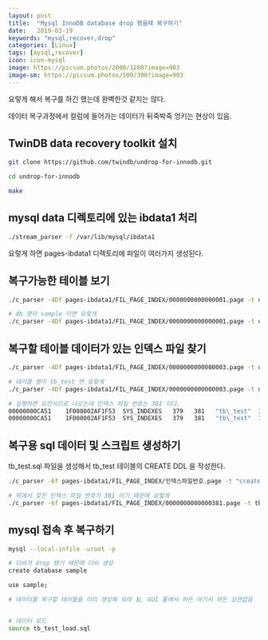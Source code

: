 ```yaml
---
layout: post
title:  "Mysql InnoDB database drop 했을때 복구하기"
date:   2019-03-19
keywords: "mysql,recover,drop"
categories: [Linux]
tags: [mysql,recover]
icon: icon-mysql
image: https://picsum.photos/2000/1200?image=903
image-sm: https://picsum.photos/500/300?image=903
---
```


요렇게 해서 복구를 하긴 했는데 완벽한것 같지는 않다.

데이터 복구과정에서 컬럼에 들어가는 데이터가 뒤죽박죽 엉키는 현상이 있음.

## TwinDB data recovery toolkit 설치

``` bash
git clone https://github.com/twindb/undrop-for-innodb.git

cd undrop-for-innodb

make
```

## mysql data 디렉토리에 있는 ibdata1 처리

``` bash
./stream_parser -f /var/lib/mysql/ibdata1
```

요렇게 하면 pages-ibdata1 디렉토리에 파일이 여러가지 생성된다.

## 복구가능한 테이블 보기

``` bash
./c_parser -4Df pages-ibdata1/FIL_PAGE_INDEX/0000000000000001.page -t dictionary/SYS_TABLES.sql | grep db명

# db 명이 sample 이면 요렇게
./c_parser -4Df pages-ibdata1/FIL_PAGE_INDEX/0000000000000001.page -t dictionary/SYS_TABLES.sql | grep sample
```

## 복구할 테이블 데이터가 있는 인덱스 파일 찾기

``` bash
./c_parser -4Df pages-ibdata1/FIL_PAGE_INDEX/0000000000000003.page -t dictionary/SYS_INDEXES.sql | grep 테이블명

# 테이블 명이 tb_test 면 요렇게
./c_parser -4Df pages-ibdata1/FIL_PAGE_INDEX/0000000000000003.page -t dictionary/SYS_INDEXES.sql | grep tb_test

# 실행하면 요런식으로 나오는데 인덱스 파일 번호는 381 이다.
00000000CA51    1F000002AF1F53  SYS_INDEXES   379   381   "tb\_test"  1  3  0       4294967295     
00000000CA51    1F000002AF1F53  SYS_INDEXES   379   381   "tb\_test"  1  3  0       4294967295
```

## 복구용 sql 데이터 및 스크립트 생성하기

tb_test.sql 파일을 생성해서 tb_test 테이블의 CREATE DDL 을 작성한다.

``` bash
./c_parser -6f pages-ibdata1/FIL_PAGE_INDEX/인덱스파일번호.page -t "create table 스카마파일" > "생성될 데이터 파일" 2> "데이터 파일 로드용 sql 파일"

# 위에서 찾은 인덱스 파일 번호가 381 이기 때문에 요렇게
./c_parser -6f pages-ibdata1/FIL_PAGE_INDEX/0000000000000381.page -t tb_test.sql > tb_test.tsv 2> tb_test_load.sql
```

## mysql 접속 후 복구하기

``` bash
mysql --local-infile -uroot -p

# 디비가 drop 됐기 때문에 디비 생성
create database sample

use sample;

# 데이터를 복구할 테이블을 미리 생성해 둬야 됨, GUI 툴에서 하든 여기서 하든 상관없음


# 데이터 로드
source tb_test_load.sql
```